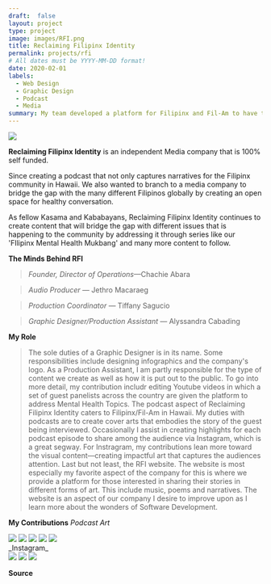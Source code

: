 ```yaml
---
draft:  false
layout: project
type: project
image: images/RFI.png
title: Reclaiming Filipinx Identity
permalink: projects/rfi
# All dates must be YYYY-MM-DD format!
date: 2020-02-01
labels:
  - Web Design
  - Graphic Design
  - Podcast
  - Media
summary: My team developed a platform for Filipinx and Fil-Am to have their voices heard.
---
```

 <img class="ui image" src="../images/rfi-3.png">

**Reclaiming Filipinx Identity** is an independent Media company that is 100% self funded. 

<p>Since creating a podcast that not only captures narratives for the Filipinx community in Hawaii. We also wanted to branch to a media company to bridge the gap with the many different Filipinos globally by creating an open space for healthy conversation.</p> 
<p>As fellow Kasama and Kababayans, Reclaiming Filipinx Identity continues to create content that will bridge the gap with different issues that is happening to the community by addressing it through series like our 'FIlipinx Mental Health Mukbang' and many more content to follow.</p> 

**The Minds Behind RFI**
>_Founder, Director of Operations_—Chachie Abara

>_Audio Producer_ — Jethro Macaraeg

>_Production Coordinator_ — Tiffany Sagucio

>_Graphic Designer/Production Assistant_ — Alyssandra Cabading

**My Role**
>The sole duties of a Graphic Designer is in its name. Some responsibilities include designing infographics and the company's logo. As a Production Assistant, I am partly responsible for the type of content we create as well as how it is put out to the public. To go into more detail, my contribution includr editing Youtube videos in which a set of guest panelists across the country are given the platform to address Mental Health Topics. The podcast aspect of Reclaiming Filipinx Identity caters to Filipinx/Fil-Am in Hawaii. My duties with podcasts are to create cover arts that embodies the story of the guest being interviewed. Occasionally I assist in creating highlights for each podcast episode to share among the audience via Instagram, which is a great segway. For Instragram, my contributions lean more toward the visual content—creating impactful art that captures the audiences attention. Last but not least, the RFI website. The website is most especially my favorite aspect of the company for this is where we provide a platform for those interested in sharing their stories in different forms of art. This include music, poems and narratives. The website is an aspect of our company I desire to improve upon as I learn more about the wonders of Software Development.

**My Contributions**
_Podcast Art_
<div class="ui small rounded images">
  <img class="ui image" src="../images/pod1.jpg">
  <img class="ui image" src="../images/pod4.jpg">
  <img class="ui image" src="../images/pod3.jpg">
  <img class="ui image" src="../images/pod2.jpg">
  <img class="ui image" src="../images/pod5.jpg">
</div>
_Instagram_
<div class="ui small rounded images">
  <gif class="ui gif" src="../images/insta.gif">
  <img class="ui image" src="../images/insta2.jpg">
  <img class="ui image" src="../images/insta3.jpg">
  <img class="ui image" src="../images/insta4.jpg">
</div>
 


**Source**



